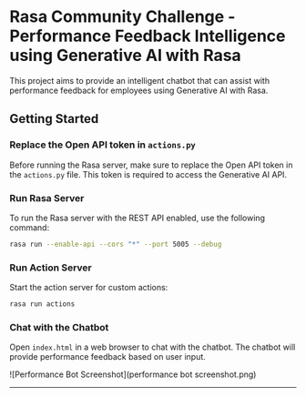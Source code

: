 # Rasa Community Challenge - Performance Feedback Intelligence using Generative AI with Rasa

This project aims to provide an intelligent chatbot that can assist with performance feedback for employees using Generative AI with Rasa.

## Getting Started

### Replace the Open API token in `actions.py`

Before running the Rasa server, make sure to replace the Open API token in the `actions.py` file. This token is required to access the Generative AI API.

### Run Rasa Server

To run the Rasa server with the REST API enabled, use the following command:

```bash
rasa run --enable-api --cors "*" --port 5005 --debug
```

### Run Action Server

Start the action server for custom actions:

```bash
rasa run actions
```

### Chat with the Chatbot

Open `index.html` in a web browser to chat with the chatbot. The chatbot will provide performance feedback based on user input.

![Performance Bot Screenshot](performance bot screenshot.png)


---




